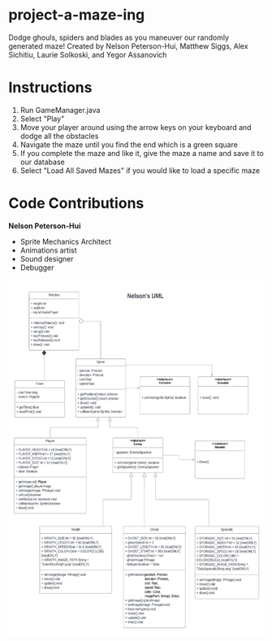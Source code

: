 # project-a-maze-ing
Dodge ghouls, spiders and blades as you maneuver our randomly generated maze! Created by Nelson Peterson-Hui, Matthew Siggs, Alex Sichitiu, Laurie Solkoski, and Yegor Assanovich

# Instructions
1. Run GameManager.java
2. Select "Play"
3. Move your player around using the arrow keys on your keyboard and dodge all the obstacles
4. Navigate the maze until you find the end which is a green square
5. If you complete the maze and like it, give the maze a name and save it to our database
6. Select "Load All Saved Mazes" if you would like to load a specific maze

# Code Contributions

**Nelson Peterson-Hui**
* Sprite Mechanics Architect
* Animations artist
* Sound designer
* Debugger 

<img width="600" height="700" src="images/Comp 2522 a-maze-ing project UML class diagrams - Nelson.png">
